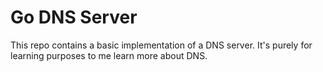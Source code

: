 # Go DNS Server

This repo contains a basic implementation of a DNS server. It's purely for learning purposes to me learn more about DNS.
